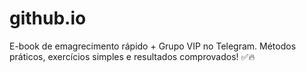 # github.io
E-book de emagrecimento rápido + Grupo VIP no Telegram. Métodos práticos, exercícios simples e resultados comprovados! ✅🔥
